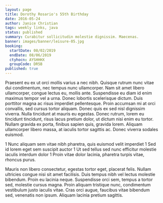 ```yaml
---
layout: page
title: Dorothy Rosario's 55th Birthday
date: 2016-05-24
author: Janice Christian
tags: weekly links, java
status: published
summary: Curabitur sollicitudin molestie dignissim. Maecenas.
banner: images/banner/leisure-05.jpg
booking:
  startDate: 08/02/2019
  endDate: 08/06/2019
  ctyhocn: AYSHHHX
  groupCode: DR5B
published: true
---
```

Praesent eu ex ut orci mollis varius a nec nibh. Quisque rutrum nunc vitae dui condimentum, nec tempus nunc ullamcorper. Nam sit amet libero ullamcorper, congue lectus eu, mollis ante. Suspendisse eu diam id enim maximus tempor vel a urna. Donec lobortis scelerisque dictum. Duis porttitor magna ac risus imperdiet pellentesque. Proin accumsan mi at orci convallis, sed cursus tortor aliquam. Donec quis ex sed nisl dignissim viverra. Nulla tincidunt at mauris eu egestas. Donec rutrum, lorem eu tincidunt tincidunt, risus lacus pretium dolor, ut dictum nisi enim eu tortor. Nullam gravida ex porta, finibus sapien quis, gravida lorem. Aliquam ullamcorper libero massa, at iaculis tortor sagittis ac. Donec viverra sodales euismod.

1 Nunc aliquam sem vitae nibh pharetra, quis euismod velit imperdiet
1 Sed id lorem eget sem suscipit auctor
1 Ut sed tellus sed nunc efficitur molestie iaculis interdum dolor
1 Proin vitae dolor lacinia, pharetra turpis vitae, rhoncus purus.

Mauris non libero consectetur, egestas tortor eget, placerat felis. Nullam ultricies congue nisi sit amet facilisis. Duis tempus nibh vel lectus molestie bibendum. Proin eu lacinia neque. Suspendisse orci sem, tempus a tortor sed, molestie cursus magna. Proin aliquam tristique nunc, condimentum vestibulum justo iaculis vitae. Cras orci augue, faucibus vitae bibendum sed, venenatis non ipsum. Aliquam lacinia pretium sagittis.
